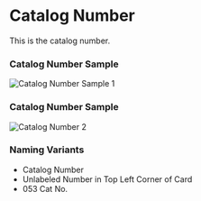 # Catalog Number
<p>This is the catalog number.</p>
<div id="accordion-help-modal">
  <h3>Catalog Number Sample</h3>
  <div class="modal-field-guide" >
    <img src="/images/m_catalog_number_1.png" alt="Catalog Number Sample 1">
  </div>
  <h3>Catalog Number Sample</h3>
  <div class="modal-field-guide" >
    <img src="/images/m_catalog_number_2.png" alt="Catalog Number 2">
  </div>
  <h3>Naming Variants</h3>
  <div>
    <ul>
      <li>Catalog Number</li>
      <li>Unlabeled Number in Top Left Corner of Card</li>
      <li>053 Cat No.</li>
    </ul>
  </div>
</div>